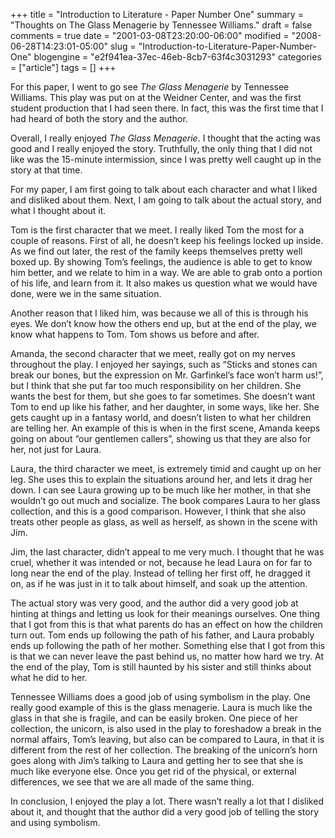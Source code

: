 +++
title = "Introduction to Literature - Paper Number One"
summary = "Thoughts on The Glass Menagerie by Tennessee Williams."
draft = false
comments = true
date = "2001-03-08T23:20:00-06:00"
modified = "2008-06-28T14:23:01-05:00"
slug = "Introduction-to-Literature-Paper-Number-One"
blogengine = "e2f941ea-37ec-46eb-8cb7-63f4c3031293"
categories = ["article"]
tags = []
+++

<p>
For this paper, I went to go see <em>The Glass Menagerie</em> by Tennessee Williams. This play was put on at the Weidner Center, and was the first student production that I had seen there. In fact, this was the first time that I had heard of both the story and the author.
</p>
<p>
Overall, I really enjoyed <em>The Glass Menagerie</em>. I thought that the acting was good and I really enjoyed the story. Truthfully, the only thing that I did not like was the 15-minute intermission, since I was pretty well caught up in the story at that time.
</p>
<p>
For my paper, I am first going to talk about each character and what I liked and disliked about them. Next, I am going to talk about the actual story, and what I thought about it.
</p>
<p>
Tom is the first character that we meet. I really liked Tom the most for a couple of reasons. First of all, he doesn&rsquo;t keep his feelings locked up inside. As we find out later, the rest of the family keeps themselves pretty well boxed up. By showing Tom&rsquo;s feelings, the audience is able to get to know him better, and we relate to him in a way. We are able to grab onto a portion of his life, and learn from it. It also makes us question what we would have done, were we in the same situation.
</p>
<p>
Another reason that I liked him, was because we all of this is through his eyes. We don&rsquo;t know how the others end up, but at the end of the play, we know what happens to Tom. Tom shows us before and after.
</p>
<p>
Amanda, the second character that we meet, really got on my nerves throughout the play. I enjoyed her sayings, such as &ldquo;Sticks and stones can break our bones, but the expression on Mr. Garfinkel&rsquo;s face won&rsquo;t harm us!&rdquo;, but I think that she put far too much responsibility on her children. She wants the best for them, but she goes to far sometimes. She doesn&rsquo;t want Tom to end up like his father, and her daughter, in some ways, like her. She gets caught up in a fantasy world, and doesn&rsquo;t listen to what her children are telling her. An example of this is when in the first scene, Amanda keeps going on about &ldquo;our gentlemen callers&rdquo;, showing us that they are also for her, not just for Laura.
</p>
<p>
Laura, the third character we meet, is extremely timid and caught up on her leg. She uses this to explain the situations around her, and lets it drag her down. I can see Laura growing up to be much like her mother, in that she wouldn&rsquo;t go out much and socialize. The book compares Laura to her glass collection, and this is a good comparison. However, I think that she also treats other people as glass, as well as herself, as shown in the scene with Jim.
</p>
<p>
Jim, the last character, didn&rsquo;t appeal to me very much. I thought that he was cruel, whether it was intended or not, because he lead Laura on for far to long near the end of the play. Instead of telling her first off, he dragged it on, as if he was just in it to talk about himself, and soak up the attention.
</p>
<p>
The actual story was very good, and the author did a very good job at hinting at things and letting us look for their meanings ourselves. One thing that I got from this is that what parents do has an effect on how the children turn out. Tom ends up following the path of his father, and Laura probably ends up following the path of her mother. Something else that I got from this is that we can never leave the past behind us, no matter how hard we try. At the end of the play, Tom is still haunted by his sister and still thinks about what he did to her.
</p>
<p>
Tennessee Williams does a good job of using symbolism in the play. One really good example of this is the glass menagerie. Laura is much like the glass in that she is fragile, and can be easily broken. One piece of her collection, the unicorn, is also used in the play to foreshadow a break in the normal affairs, Tom&rsquo;s leaving, but also can be compared to Laura, in that it is different from the rest of her collection. The breaking of the unicorn&rsquo;s horn goes along with Jim&rsquo;s talking to Laura and getting her to see that she is much like everyone else. Once you get rid of the physical, or external differences, we see that we are all made of the same thing.
</p>
<p>
In conclusion, I enjoyed the play a lot. There wasn&rsquo;t really a lot that I disliked about it, and thought that the author did a very good job of telling the story and using symbolism.
</p>

